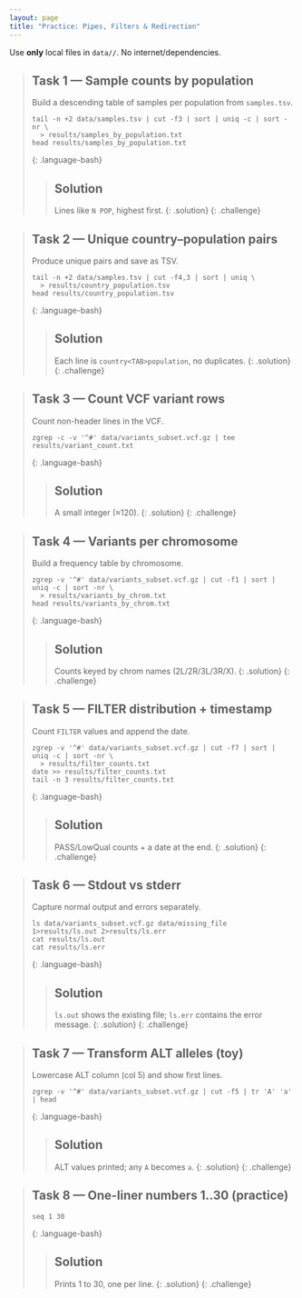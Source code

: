 ```yaml
---
layout: page
title: "Practice: Pipes, Filters & Redirection"
---
```


Use **only** local files in `data//`. No internet/dependencies.

> ## Task 1 — Sample counts by population
>
> Build a descending table of samples per population from `samples.tsv`.
>
> ~~~
> tail -n +2 data/samples.tsv | cut -f3 | sort | uniq -c | sort -nr \
>   > results/samples_by_population.txt
> head results/samples_by_population.txt
> ~~~
> {: .language-bash}
>
> > ## Solution
> > Lines like `N POP`, highest first.
> {: .solution}
{: .challenge}

> ## Task 2 — Unique country–population pairs
>
> Produce unique pairs and save as TSV.
>
> ~~~
> tail -n +2 data/samples.tsv | cut -f4,3 | sort | uniq \
>   > results/country_population.tsv
> head results/country_population.tsv
> ~~~
> {: .language-bash}
>
> > ## Solution
> > Each line is `country<TAB>population`, no duplicates.
> {: .solution}
{: .challenge}

> ## Task 3 — Count VCF variant rows
>
> Count non-header lines in the VCF.
>
> ~~~
> zgrep -c -v '^#' data/variants_subset.vcf.gz | tee results/variant_count.txt
> ~~~
> {: .language-bash}
>
> > ## Solution
> > A small integer (≈120).
> {: .solution}
{: .challenge}

> ## Task 4 — Variants per chromosome
>
> Build a frequency table by chromosome.
>
> ~~~
> zgrep -v '^#' data/variants_subset.vcf.gz | cut -f1 | sort | uniq -c | sort -nr \
>   > results/variants_by_chrom.txt
> head results/variants_by_chrom.txt
> ~~~
> {: .language-bash}
>
> > ## Solution
> > Counts keyed by chrom names (2L/2R/3L/3R/X).
> {: .solution}
{: .challenge}

> ## Task 5 — FILTER distribution + timestamp
>
> Count `FILTER` values and append the date.
>
> ~~~
> zgrep -v '^#' data/variants_subset.vcf.gz | cut -f7 | sort | uniq -c | sort -nr \
>   > results/filter_counts.txt
> date >> results/filter_counts.txt
> tail -n 3 results/filter_counts.txt
> ~~~
> {: .language-bash}
>
> > ## Solution
> > PASS/LowQual counts + a date at the end.
> {: .solution}
{: .challenge}

> ## Task 6 — Stdout vs stderr
>
> Capture normal output and errors separately.
>
> ~~~
> ls data/variants_subset.vcf.gz data/missing_file 1>results/ls.out 2>results/ls.err
> cat results/ls.out
> cat results/ls.err
> ~~~
> {: .language-bash}
>
> > ## Solution
> > `ls.out` shows the existing file; `ls.err` contains the error message.
> {: .solution}
{: .challenge}

> ## Task 7 — Transform ALT alleles (toy)
>
> Lowercase ALT column (col 5) and show first lines.
>
> ~~~
> zgrep -v '^#' data/variants_subset.vcf.gz | cut -f5 | tr 'A' 'a' | head
> ~~~
> {: .language-bash}
>
> > ## Solution
> > ALT values printed; any `A` becomes `a`.
> {: .solution}
{: .challenge}

> ## Task 8 — One-liner numbers 1..30 (practice)
>
> ~~~
> seq 1 30
> ~~~
> {: .language-bash}
>
> > ## Solution
> > Prints 1 to 30, one per line.
> {: .solution}
{: .challenge}
